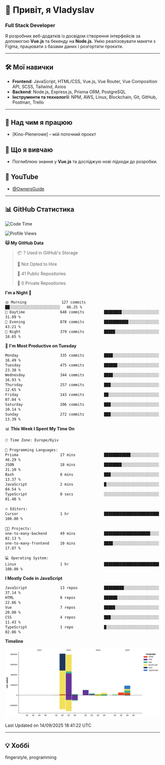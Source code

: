 # 👋 Привіт, я Vladyslav  
### Full Stack Developer  

Я розробник веб-додатків із досвідом створення інтерфейсів за допомогою **Vue.js** та бекенду на **Node.js**. Умію реалізовувати макети з Figma, працювати з базами даних і розгортати проєкти.

---

## 🛠 Мої навички  
- **Frontend**: JavaScript, HTML/CSS, Vue.js, Vue Router, Vue Composition API, SCSS, Tailwind, Axios  
- **Backend**: Node.js, Express.js, Prisma ORM, PostgreSQL  
- **Інструменти та технології**: NPM, AWS, Linux, Blockchain, Git, GitHub, Postman, Trello  

---

## 🔭 Над чим я працюю  
- [Kino-Plenerowe] – мій поточний проєкт

## 🌱 Що я вивчаю  
- Поглиблюю знання у **Vue.js** та досліджую нові підходи до розробки.

## 🎥 YouTube  
- [@OwnersGuide](https://www.youtube.com/@OwnersGuide-)
  
---

## 📊 GitHub Статистика  
<!--START_SECTION:waka-->
![Code Time](http://img.shields.io/badge/Code%20Time-94%20hrs%2053%20mins-blue)

![Profile Views](http://img.shields.io/badge/Profile%20Views-0-blue)

**🐱 My GitHub Data** 

> 📦 ? Used in GitHub's Storage 
 > 
> 🚫 Not Opted to Hire
 > 
> 📜 41 Public Repositories 
 > 
> 🔑 0 Private Repositories 
 > 
**I'm a Night 🦉** 

```text
🌞 Morning                127 commits         ██░░░░░░░░░░░░░░░░░░░░░░░   06.25 % 
🌆 Daytime                648 commits         ████████░░░░░░░░░░░░░░░░░   31.89 % 
🌃 Evening                878 commits         ███████████░░░░░░░░░░░░░░   43.21 % 
🌙 Night                  379 commits         █████░░░░░░░░░░░░░░░░░░░░   18.65 % 
```
📅 **I'm Most Productive on Tuesday** 

```text
Monday                   335 commits         ████░░░░░░░░░░░░░░░░░░░░░   16.49 % 
Tuesday                  475 commits         ██████░░░░░░░░░░░░░░░░░░░   23.38 % 
Wednesday                344 commits         ████░░░░░░░░░░░░░░░░░░░░░   16.93 % 
Thursday                 257 commits         ███░░░░░░░░░░░░░░░░░░░░░░   12.65 % 
Friday                   143 commits         ██░░░░░░░░░░░░░░░░░░░░░░░   07.04 % 
Saturday                 206 commits         ███░░░░░░░░░░░░░░░░░░░░░░   10.14 % 
Sunday                   272 commits         ███░░░░░░░░░░░░░░░░░░░░░░   13.39 % 
```


📊 **This Week I Spent My Time On** 

```text
🕑︎ Time Zone: Europe/Kyiv

💬 Programming Languages: 
Prisma                   27 mins             ████████████░░░░░░░░░░░░░   46.29 % 
JSON                     18 mins             ████████░░░░░░░░░░░░░░░░░   31.10 % 
Bash                     8 mins              ███░░░░░░░░░░░░░░░░░░░░░░   13.37 % 
JavaScript               2 mins              █░░░░░░░░░░░░░░░░░░░░░░░░   04.54 % 
TypeScript               0 secs              ░░░░░░░░░░░░░░░░░░░░░░░░░   01.48 % 

🔥 Editors: 
Cursor                   1 hr                █████████████████████████   100.00 % 

🐱‍💻 Projects: 
one-to-many-backend      49 mins             █████████████████████░░░░   82.13 % 
one-to-many-frontend     10 mins             ████░░░░░░░░░░░░░░░░░░░░░   17.87 % 

💻 Operating System: 
Linux                    1 hr                █████████████████████████   100.00 % 
```

**I Mostly Code in JavaScript** 

```text
JavaScript               13 repos            █████████░░░░░░░░░░░░░░░░   37.14 % 
HTML                     8 repos             ██████░░░░░░░░░░░░░░░░░░░   22.86 % 
Vue                      7 repos             █████░░░░░░░░░░░░░░░░░░░░   20.00 % 
CSS                      4 repos             ███░░░░░░░░░░░░░░░░░░░░░░   11.43 % 
TypeScript               1 repo              █░░░░░░░░░░░░░░░░░░░░░░░░   02.86 % 
```



**Timeline**

![Lines of Code chart](https://raw.githubusercontent.com/owner6/owner6/main/assets/bar_graph.png)


 Last Updated on 14/09/2025 18:41:22 UTC
<!--END_SECTION:waka-->




---

## 💡 Хоббі  
fingerstyle, programming  
